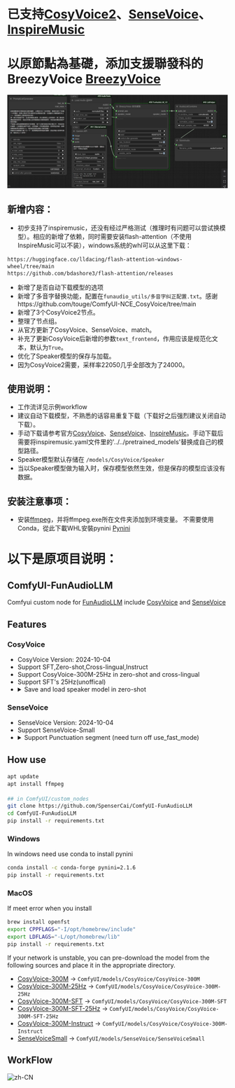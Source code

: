 # 已支持[CosyVoice2](https://github.com/FunAudioLLM/CosyVoice)、[SenseVoice](https://github.com/FunAudioLLM/SenseVoice)、[InspireMusic](https://github.com/FunAudioLLM/InspireMusic)  
# 以原節點為基礎，添加支援聯發科的BreezyVoice [BreezyVoice](https://github.com/mtkresearch/BreezyVoice)  

![Demo](assets/BreezeVoice.jpg)

## 新增内容：
 - 初步支持了inspiremusic，还没有经过严格测试（推理时有问题可以尝试换模型）。相应的新增了依赖，同时需要安装flash-attention（不使用InspireMusic可以不装），windows系统的whl可以从这里下载：
 ```
https://huggingface.co/lldacing/flash-attention-windows-wheel/tree/main
https://github.com/bdashore3/flash-attention/releases
 ```
 - 新增了是否自动下载模型的选项
 - 新增了多音字替换功能，配置在`funaudio_utils/多音字纠正配置.txt`。感谢https://github.com/touge/ComfyUI-NCE_CosyVoice/tree/main
 - 新增了3个CosyVoice2节点。
 - 整理了节点组。
 - 从官方更新了CosyVoice、SenseVoice、match。
 - 补充了更新CosyVoice后新增的参数`text_frontend`，作用应该是规范化文本，默认为`True`。
 - 优化了Speaker模型的保存与加载。
 - 因为CosyVoice2需要，采样率22050几乎全部改为了24000。
## 使用说明：
 - 工作流详见示例workflow
 - 建议自动下载模型，不熟悉的话容易重复下载（下载好之后强烈建议关闭自动下载）。
 - 手动下载请参考官方[CosyVoice](https://github.com/FunAudioLLM/CosyVoice)、[SenseVoice](https://github.com/FunAudioLLM/SenseVoice)、[InspireMusic](https://github.com/FunAudioLLM/InspireMusic)。手动下载后需要将inspiremusic.yaml文件里的'../../pretrained_models'替换成自己的模型路径。
 - Speaker模型默认存储在 `/models/CosyVoice/Speaker`
 - 当以Speaker模型做为输入时，保存模型依然生效，但是保存的模型应该没有数据。
## 安装注意事项：
 
 - 安装[ffmpeg](https://ffmpeg.org/)，并将ffmpeg.exe所在文件夹添加到环境变量。
 不需要使用Conda，從此下載WHL安裝pynini  [Pynini](https://github.com/billwuhao/pynini-windows-wheels/releases/tag/v2.1.6.post1)  

# 以下是原项目说明：
## ComfyUI-FunAudioLLM
Comfyui custom node for [FunAudioLLM](https://funaudiollm.github.io/) include [CosyVoice](https://github.com/FunAudioLLM/CosyVoice) and [SenseVoice](https://github.com/FunAudioLLM/SenseVoice)

## Features

### CosyVoice
  - CosyVoice Version: 2024-10-04
  - Support SFT,Zero-shot,Cross-lingual,Instruct
  - Support CosyVoice-300M-25Hz in zero-shot and cross-lingual
  - Support SFT's 25Hz(unoffical)
  - <details>
      <summary>Save and load speaker model in zero-shot</summary>
      <img src="./assets/SaveSpeakerModel.png" alt="zh-CN" /> <br>
      <img src="./assets/LoadSpeakerModel.png" alt="zh-CN" />
    </details>

### SenseVoice
  - SenseVoice Version: 2024-10-04
  - Support SenseVoice-Small
  - <details>
      <summary>Support Punctuation segment (need turn off use_fast_mode)</summary>
      <img src="./assets/SenseVoice.png" alt="zh-CN" /> <br>
      <img src="./assets/PuncSegment.png" alt="zh-CN" />
    </details>

## How use
```bash
apt update
apt install ffmpeg

## in ComfyUI/custom_nodes
git clone https://github.com/SpenserCai/ComfyUI-FunAudioLLM
cd ComfyUI-FunAudioLLM
pip install -r requirements.txt

```

### Windows
In windows need use conda to install pynini
```bash
conda install -c conda-forge pynini=2.1.6
pip install -r requirements.txt

```

### MacOS
If meet error when you install
```bash
brew install openfst
export CPPFLAGS="-I/opt/homebrew/include"
export LDFLAGS="-L/opt/homebrew/lib"
pip install -r requirements.txt
```

If your network is unstable, you can pre-download the model from the following sources and place it in the appropriate directory.

- [CosyVoice-300M](https://modelscope.cn/models/iic/CosyVoice-300M) -> `ComfyUI/models/CosyVoice/CosyVoice-300M`
- [CosyVoice-300M-25Hz](https://modelscope.cn/models/iic/CosyVoice-300M-25Hz) -> `ComfyUI/models/CosyVoice/CosyVoice-300M-25Hz`
- [CosyVoice-300M-SFT](https://modelscope.cn/models/iic/CosyVoice-300M-SFT) -> `ComfyUI/models/CosyVoice/CosyVoice-300M-SFT`
- [CosyVoice-300M-SFT-25Hz](https://modelscope.cn/models/MachineS/CosyVoice-300M-SFT-25Hz) -> `ComfyUI/models/CosyVoice/CosyVoice-300M-SFT-25Hz`
- [CosyVoice-300M-Instruct](https://modelscope.cn/models/iic/CosyVoice-300M-Instruct) -> `ComfyUI/models/CosyVoice/CosyVoice-300M-Instruct`
- [SenseVoiceSmall](https://modelscope.cn/models/iic/SenseVoiceSmall) -> `ComfyUI/models/SenseVoice/SenseVoiceSmall`
     
## WorkFlow

<img src="./assets/Workflow_FunAudioLLM.png" alt="zh-CN" />
